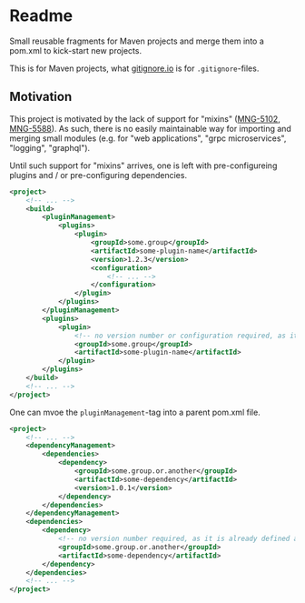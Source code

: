 # Readme

Small reusable fragments for Maven projects and merge them into a pom.xml to kick-start new projects.

This is for Maven projects, what [gitignore.io](https://www.gitignore.io/) is for `.gitignore`-files.

## Motivation

This project is motivated by the lack of support for "mixins" ([MNG-5102](https://issues.apache.org/jira/browse/MNG-5102), [MNG-5588](https://issues.apache.org/jira/browse/MNG-5588)). As such, there is no easily maintainable way for importing and merging small modules (e.g. for "web applications", "grpc microservices", "logging", "graphql").

Until such support for "mixins" arrives, one is left with pre-configureing plugins and / or pre-configuring dependencies.

```xml
<project>
	<!-- ... -->
	<build>
		<pluginManagement>
			<plugins>
				<plugin>
					<groupId>some.group</groupId>
					<artifactId>some-plugin-name</artifactId>
					<version>1.2.3</version>
					<configuration>
						<!-- ... -->
					</configuration>
				</plugin>
			</plugins>
		</pluginManagement>
		<plugins>
			<plugin>
				<!-- no version number or configuration required, as it is already defined above -->
				<groupId>some.group</groupId>
				<artifactId>some-plugin-name</artifactId>
			</plugin>
		</plugins>
	</build>
	<!-- ... -->
</project>
```

One can mvoe the `pluginManagement`-tag into a parent pom.xml file.


```xml
<project>
	<!-- ... -->
	<dependencyManagement>
		<dependencies>
			<dependency>
				<groupId>some.group.or.another</groupId>
				<artifactId>some-dependency</artifactId>
				<version>1.0.1</version>
			</dependency>
		</dependencies>
	</dependencyManagement>
	<dependencies>
		<dependency>
			<!-- no version number required, as it is already defined above -->
			<groupId>some.group.or.another</groupId>
			<artifactId>some-dependency</artifactId>
		</dependency>
	</dependencies>
	<!-- ... -->
</project>
```
